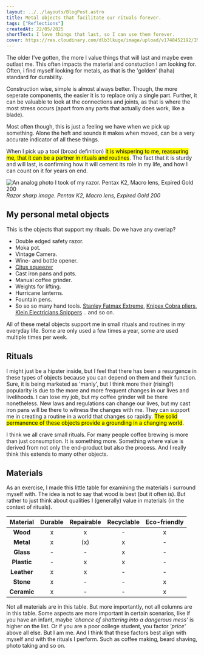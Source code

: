 ```yaml
---
layout: ../../layouts/BlogPost.astro
title: Metal objects that facilitate our rituals forever.
tags: ["Reflections"]
createdAt: 22/05/2025
shortText: I love things that last, so I can use them forever.
cover: https://res.cloudinary.com/dlb3lkuge/image/upload/v1748452192/IMG_20230323_174900_2_a7qliq.jpg
---
```


The older I've gotten, the more I value things that will last and maybe even outlast me. This often impacts the material and constuction I am looking for. Often, i find myself looking for metals, as that is the 'golden' (haha) standard for durability.

Construction wise, simple is almost always better. Though, the more seperate components, the easier it is to replace only a single part. Further, it can be valuable to look at the connections and joints, as that is where the most stress occurs (apart from any parts that actually does work, like a blade). 

Most often though, this is just a feeling we have when we pick up something. Alone the heft and sounds it makes when moved, can be a very accurate indicator of all these things.

When I pick up a tool (broad definition) <mark>it is whispering to me, reassuring me, that it can be a partner in rituals and routines</mark>. The fact that it is sturdy and will last, is confirming how it will cement its role in my life, and how I can count on it for years on end.

![An analog photo I took of my razor. Pentax K2, Macro lens, Expired Gold 200](../../images/blog/SafetyRazor.jpg)
*Razor sharp image. Pentax K2, Macro lens, Expired Gold 200*

## My personal metal objects
This is the objects that support my rituals. Do we have any overlap? 
- Double edged safety razor.
- Moka pot.
- Vintage Camera.
- Wine- and bottle opener.
- [Citus squeezer](https://www.barworld.com/shop/beaumont-mexican-elbow-1792p.html?gQT=1)
- Cast iron pans and pots.
- Manual coffee grinder.
- Weights for lifting.
- Hurricane lanterns.
- Fountain pens.
- So so so many hand tools. [Stanley Fatmax Extreme](https://www.stanleyworks.dk/products/detail/Produkter/H%C3%85NDV%C3%86RKT%C3%98J/Knive+og+knivblade+/Knive+/Foldeknive+med+tilbagetr%C3%A6kkelig+knivblade/STANLEY%C2%AE+FATMAX%C2%AE+Xtreme%E2%84%A2+XL+KNIV+MED+FORSKYDELIGT+BLAD), [Knipex Cobra pliers](https://www.knipex.com/products/pipe-wrenches-and-water-pump-pliers/knipex-cobra-high-tech-water-pump-pliers), [Klein Electricians Snippers](https://www.kleintools.co.uk/catalog/electricians-scissors/free-fall-snips-stainless-steel) .. and so on.

All of these metal objects support me in small rituals and routines in my everyday life. Some are only used a few times a year, some are used multiple times per week.

## Rituals
I might just be a hipster inside, but I feel that there has been a resurgence in these types of objects because you can depend on them and their function. Sure, it is being marketed as 'manly', but I think more their (rising?) popularity is due to the more and more frequent changes in our lives and livelihoods. I can lose my job, but my coffee grinder will be there nonetheless. New laws and regulations can change our lives, but my cast iron pans will be there to witness the changes with me.
They can support me in creating a routine in a world that changes so rapidly. <mark>The solid permanence of these objects provide a grounding in a changing world</mark>.

I think we all crave small rituals. For many people coffee brewing is more than just consumption. It is something more. Something where value is derived from not only the end-product but also the process. And I really think this extends to many other objects.

## Materials
As an exercise, I made this little table for examining the materials i surround myself with. The idea is not to say that wood is best (but it often is). But rather to just think about qualities I (generally) value in materials (in the context of rituals). 

| **Material** | **Durable** | **Repairable** | **Recyclable** | **Eco-friendly** |
|:------------:|:-----------:|:--------------:|:--------------:|:----------------:|
| **Wood**     | x           | x              | -              | x                |
| **Metal**    | x           | (x)            | x              | -                |
| **Glass**    | -           | -              | x              | -                |
| **Plastic**  | -           | x              | x              | -                |
| **Leather**  | x           | x              | -              | -                |
| **Stone**    | x           | -              | -              | x                |
| **Ceramic**  | x           | -              | -              | x                |

Not all materials are in this table. But more importantly, not all columns are in this table. Some aspects are more important in certain scenarios, like if you have an infant, maybe _'chance of shattering into a dangerous mess'_ is higher on the list. Or if you are a poor college student, you factor _'price'_ above all else. But I am me. And I think that these factors best align with myself and with the rituals I perform. Such as coffee making, beard shaving, photo taking and so on.
